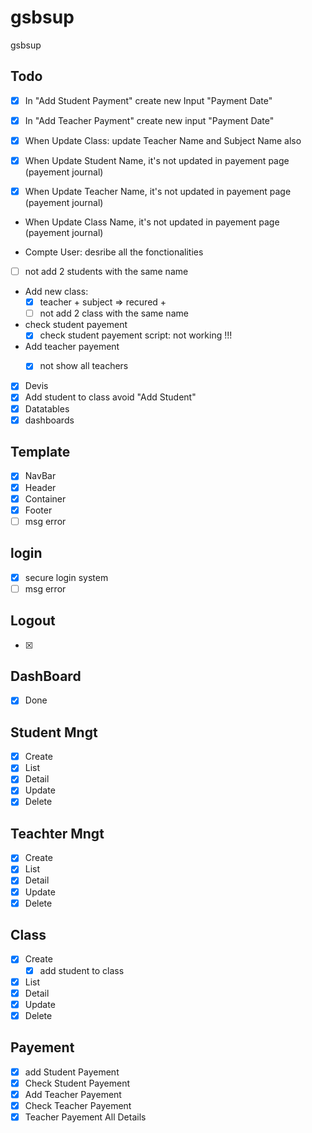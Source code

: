 # gsbsup
gsbsup

## Todo
- [x] In "Add Student Payment" create new Input "Payment Date"
- [x] In "Add Teacher Payment" create new input "Payment Date"
- [x] When Update Class: update Teacher Name and Subject Name also

- [x] When Update Student Name, it's not updated in payement page (payement journal)
- [x] When Update Teacher Name, it's not updated in payement page (payement journal)
- When Update Class Name, it's not updated in payement page (payement journal)

- Compte User: desribe all the fonctionalities


- [ ] not add 2 students with the same name
- Add new class:
  - [x] teacher + subject => recured +
  - [ ] not add 2 class with the same name
- check student payement
  - [x] check student payement script:  not working !!!
- Add teacher payement
  - [x] not show all teachers



- [x] Devis
- [x] Add student to class avoid "Add Student"
- [x] Datatables
- [x] dashboards

## Template
- [x] NavBar
- [x] Header
- [x] Container
- [x] Footer
- [ ] msg error

## login
- [x] secure login system
- [ ] msg error

## Logout
- [x]

## DashBoard
- [x] Done

## Student Mngt
- [x] Create
- [x] List
- [x] Detail
- [x] Update
- [x] Delete

## Teachter Mngt
- [x] Create
- [x] List
- [x] Detail
- [x] Update
- [x] Delete

## Class
- [x] Create
  - [x] add student to class
- [x] List
- [x] Detail
- [x] Update
- [x] Delete

## Payement
- [x] add Student Payement
- [x] Check Student Payement
- [x] Add Teacher Payement
- [x] Check Teacher Payement
- [x] Teacher Payement All Details
